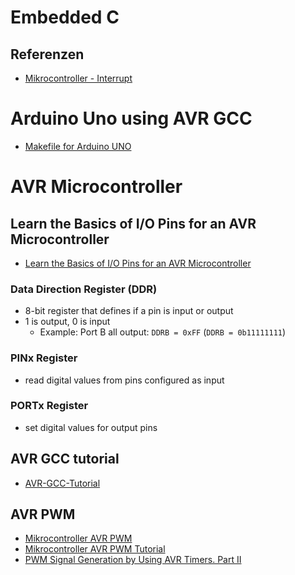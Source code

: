# Embedded C

## Referenzen

- [Mikrocontroller - Interrupt](https://www.mikrocontroller.net/articles/Interrupt)

# Arduino Uno using AVR GCC

- [Makefile for Arduino UNO](https://de.wikibooks.org/wiki/C-Programmierung_mit_AVR-GCC/_Makefile)

# AVR Microcontroller

## Learn the Basics of I/O Pins for an AVR Microcontroller

- [Learn the Basics of I/O Pins for an AVR Microcontroller](https://maker.pro/custom/tutorial/learn-the-basics-of-io-pins-for-an-avr-microcontroller)

### Data Direction Register (DDR)

- 8-bit register that defines if a pin is input or output
- 1 is output, 0 is input
	- Example: Port B all output: `DDRB = 0xFF` (`DDRB = 0b11111111`)

### PINx Register

- read digital values from pins configured as input

### PORTx Register

- set digital values for output pins

## AVR GCC tutorial

- [AVR-GCC-Tutorial](https://www.mikrocontroller.net/articles/AVR-GCC-Tutorial)

## AVR PWM

- [Mikrocontroller AVR PWM](https://www.mikrocontroller.net/articles/AVR_PWM)
- [Mikrocontroller AVR PWM Tutorial](https://www.mikrocontroller.net/articles/AVR-Tutorial:_PWM)
- [PWM Signal Generation by Using AVR Timers. Part II](https://extremeelectronics.co.in/avr-tutorials/pwm-signal-generation-by-using-avr-timers-part-ii/)
